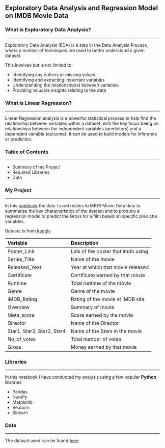 
## Exploratory Data Analysis and Regression Model on IMDB Movie Data

### What is Exploratory Data Analysis?
---------------------------------------
Exploratory Data Analysis (EDA) is a step in the Data Analysis Process, 
where a number of techniques are used to better understand a given dataset.

This involves but is not limited to:

* Identifying any outliers or missing values
* Identifying and extracting important variables
* Understanding the relationship(s) between variables
* Providing valuable insights relating to the data

### What is Linear Regression?
---------------------------------------
Linear Regression analysis is a powerful statistical process to help find the 
relationship between variables within a dataset, with the key focus being on relationships 
between the independent variables (predictors) and a dependent variable (outcome). 
It can be used to build models for inference or prediction. 

### Table of Contents
-----------------------
* Summary of my Project
* Required Libraries
* Data

### My Project
-----------------
In this [notebook](https://github.com/tadepoju/imdb-movie-regression/blob/Edit-data/IMDB%20Movie%20Analysis.ipynb) the data I used relates to IMDB Movie Data data to summarise the key characteristics of the dataset 
and to produce a regression model to predict the Gross for a film based on 
specific predictor variables.


Dataset is from [kaggle](https://www.kaggle.com/harshitshankhdhar/imdb-dataset-of-top-1000-movies-and-tv-shows)

|Variable | Description |
|:------- |:----------- |
|Poster_Link | Link of the poster that imdb using |
|Series_Title | Name of the movie |
|Released_Year | Year at which that movie released |
|Certificate | Certificate earned by that movie |
|Runtime | Total runtime of the movie |
|Genre | Genre of the movie |
|IMDB_Rating | Rating of the movie at IMDB site |
|Overview | Summary of movie |
|Meta_score | Score earned by the movie |
|Director | Name of the Director |
|Star1, Star2, Star3, Star4 | Name of the Stars in the movie |
|No_of_votes | Total number of votes |
|Gross | Money earned by that movie |

### Libraries
------------------------
In this notebook I have conducted my analysis using a few
popular **Python** libraries:
* Pandas
* NumPy
* Matplotlib
* Seaborn
* Sklearn

### Data
----------
The dataset used can be found [here](https://github.com/tadepoju/imdb-movie-regression/blob/Edit-data/imdb_top_1000.csv)
 
